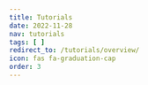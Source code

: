 ```yaml
---
title: Tutorials
date: 2022-11-28
nav: tutorials
tags: [ ]
redirect_to: /tutorials/overview/
icon: fas fa-graduation-cap
order: 3
---
```

